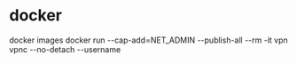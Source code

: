 # docker
docker images
 docker run --cap-add=NET_ADMIN --publish-all --rm -it vpn  vpnc --no-detach --username 
